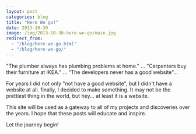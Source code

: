 ```yaml
---
layout: post
categories: blog
title: "Here We go!"
date: 2013-10-30
image: /img/2013-10-30-here-we-go/main.jpg
redirect_from:
  - "/blog/here-we-go.html"
  - "/blog/here-we-go/"
---
```


"The plumber always has plumbing problems at home." ... "Carpenters buy their furniture at IKEA." ... "The developers never has a good website"...

For years I did not only "not have a good website", but I didn't have a website at all.  finally, I decided to make something.  It may not be the prettiest thing in the world, but hey... at least it is a website.

This site will be used as a gateway to all of my projects and discoveries over the years.  I hope that these posts will educate and inspire.

Let the journey begin!